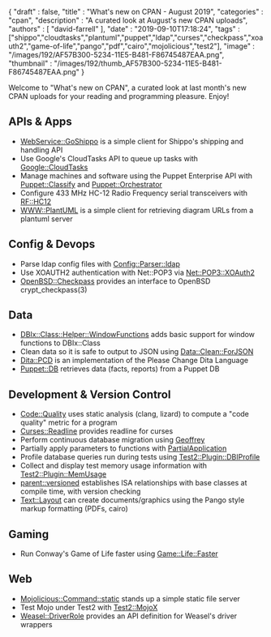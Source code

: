 {
   "draft" : false,
   "title" : "What's new on CPAN - August 2019",
   "categories" : "cpan",
   "description" : "A curated look at August's new CPAN uploads",
   "authors" : [
      "david-farrell"
   ],
   "date" : "2019-09-10T17:18:24",
   "tags" : ["shippo","cloudtasks","plantuml","puppet","ldap","curses","checkpass","xoauth2","game-of-life","pango","pdf","cairo","mojolicious","test2"],
   "image" : "/images/192/AF57B300-5234-11E5-B481-F86745487EAA.png",
   "thumbnail" : "/images/192/thumb_AF57B300-5234-11E5-B481-F86745487EAA.png"
}


Welcome to "What's new on CPAN", a curated look at last month's new CPAN uploads for your reading and programming pleasure. Enjoy!

APIs & Apps
-----------
* [WebService::GoShippo](https://metacpan.org/pod/WebService::GoShippo) is a simple client for Shippo's shipping and handling API
* Use Google's CloudTasks API to queue up tasks with [Google::CloudTasks](https://metacpan.org/pod/Google::CloudTasks)
* Manage machines and software using the Puppet Enterprise API with [Puppet::Classify](https://metacpan.org/pod/Puppet::Classify) and [Puppet::Orchestrator](https://metacpan.org/pod/Puppet::Orchestrator)
* Configure 433 MHz HC-12 Radio Frequency serial transceivers with [RF::HC12](https://metacpan.org/pod/RF::HC12)
* [WWW::PlantUML](https://metacpan.org/pod/WWW::PlantUML) is a simple client for retrieving diagram URLs from a plantuml server


Config & Devops
---------------
* Parse ldap config files with [Config::Parser::ldap](https://metacpan.org/pod/Config::Parser::ldap)
* Use XOAUTH2 authentication with Net::POP3 via [Net::POP3::XOAuth2](https://metacpan.org/pod/Net::POP3::XOAuth2)
* [OpenBSD::Checkpass](https://metacpan.org/pod/OpenBSD::Checkpass) provides an interface to OpenBSD crypt_checkpass(3)


Data
----
* [DBIx::Class::Helper::WindowFunctions](https://metacpan.org/pod/DBIx::Class::Helper::WindowFunctions) adds basic support for window functions to DBIx::Class
* Clean data so it is safe to output to JSON using [Data::Clean::ForJSON](https://metacpan.org/pod/Data::Clean::ForJSON)
* [Dita::PCD](https://metacpan.org/pod/Dita::PCD) is an implementation of the Please Change Dita Language
* [Puppet::DB](https://metacpan.org/pod/Puppet::DB) retrieves data (facts, reports) from a Puppet DB


Development & Version Control
-----------------------------
* [Code::Quality](https://metacpan.org/pod/Code::Quality) uses static analysis  (clang, lizard) to compute a "code quality" metric for a program
* [Curses::Readline](https://metacpan.org/pod/Curses::Readline) provides readline for curses
* Perform continuous database migration using [Geoffrey](https://metacpan.org/pod/Geoffrey)
* Partially apply parameters to functions with [PartialApplication](https://metacpan.org/pod/PartialApplication)
* Profile database queries run during tests using [Test2::Plugin::DBIProfile](https://metacpan.org/pod/Test2::Plugin::DBIProfile)
* Collect and display test memory usage information with [Test2::Plugin::MemUsage](https://metacpan.org/pod/Test2::Plugin::MemUsage)
* [parent::versioned](https://metacpan.org/pod/parent::versioned) establishes ISA relationships with base classes at compile time, with version checking
* [Text::Layout](https://metacpan.org/pod/Text::Layout) can create documents/graphics using the Pango style markup formatting (PDFs, cairo)


Gaming
------
* Run Conway's Game of Life faster using [Game::Life::Faster](https://metacpan.org/pod/Game::Life::Faster)


Web
---
* [Mojolicious::Command::static](https://metacpan.org/pod/Mojolicious::Command::static) stands up a simple static file server
* Test Mojo under Test2 with [Test2::MojoX](https://metacpan.org/pod/Test2::MojoX)
* [Weasel::DriverRole](https://metacpan.org/pod/Weasel::DriverRole) provides an API definition for Weasel's driver wrappers


